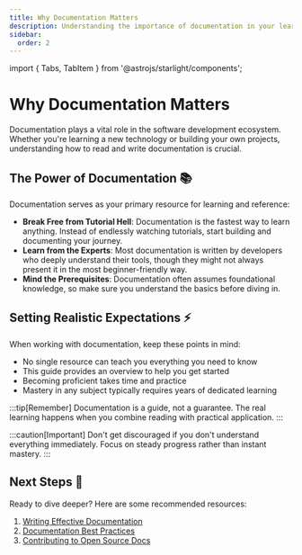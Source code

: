 ```yaml
---
title: Why Documentation Matters
description: Understanding the importance of documentation in your learning journey.
sidebar:
  order: 2
---
```


import { Tabs, TabItem } from '@astrojs/starlight/components';

# Why Documentation Matters

Documentation plays a vital role in the software development ecosystem. Whether you're learning a new technology or building your own projects, understanding how to read and write documentation is crucial.

## The Power of Documentation 📚

Documentation serves as your primary resource for learning and reference:

- **Break Free from Tutorial Hell**: Documentation is the fastest way to learn anything. Instead of endlessly watching tutorials, start building and documenting your journey.
- **Learn from the Experts**: Most documentation is written by developers who deeply understand their tools, though they might not always present it in the most beginner-friendly way.
- **Mind the Prerequisites**: Documentation often assumes foundational knowledge, so make sure you understand the basics before diving in.

## Setting Realistic Expectations ⚡️

When working with documentation, keep these points in mind:

- No single resource can teach you everything you need to know
- This guide provides an overview to help you get started
- Becoming proficient takes time and practice
- Mastery in any subject typically requires years of dedicated learning

:::tip[Remember]
Documentation is a guide, not a guarantee. The real learning happens when you combine reading with practical application.
:::

:::caution[Important]
Don't get discouraged if you don't understand everything immediately. Focus on steady progress rather than instant mastery.
:::

## Next Steps 🚀

Ready to dive deeper? Here are some recommended resources:

1. [Writing Effective Documentation](/guides/writing-docs)
2. [Documentation Best Practices](/guides/best-practices)
3. [Contributing to Open Source Docs](/guides/contributing)
